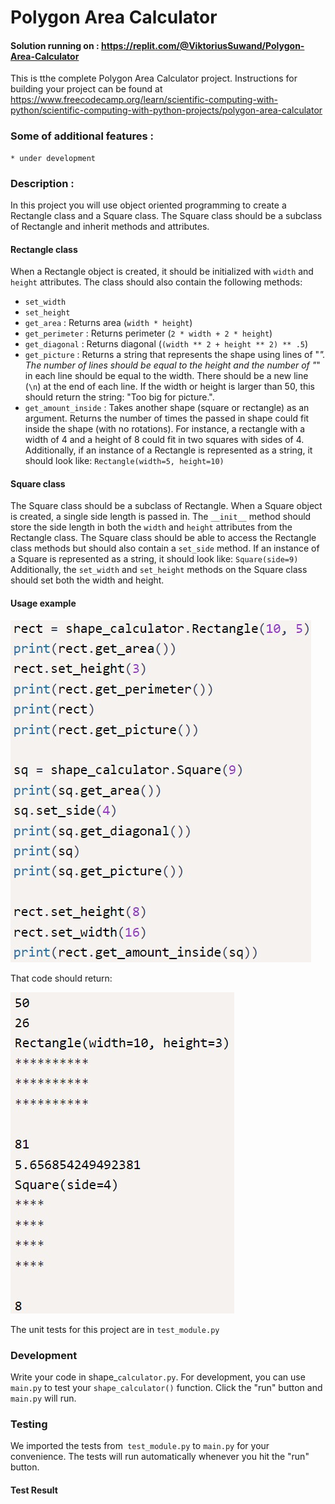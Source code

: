 # Polygon Area Calculator
#### Solution running on : https://replit.com/@ViktoriusSuwand/Polygon-Area-Calculator

This is tthe complete Polygon Area Calculator project. Instructions for building your project can be found at
https://www.freecodecamp.org/learn/scientific-computing-with-python/scientific-computing-with-python-projects/polygon-area-calculator

### Some of additional features :
    * under development

### Description :
In this project you will use object oriented programming to create a Rectangle class and a Square class. The Square class should be a subclass of Rectangle and inherit methods and attributes.
#### Rectangle class
When a Rectangle object is created, it should be initialized with `width` and `height` attributes. The class should also contain the following methods:
- `set_width`
- `set_height`
- `get_area` : Returns area (`width * height`)
- `get_perimeter` : Returns perimeter (`2 * width + 2 * height`)
- `get_diagonal` : Returns diagonal (`(width ** 2 + height ** 2) ** .5`)
- `get_picture` : Returns a string that represents the shape using lines of "*". The number of lines should be equal to the height and the number of "*" in each line should be equal to the width. There should be a new line (`\n`) at the end of each line. If the width or height is larger than 50, this should return the string: "Too big for picture.".
- `get_amount_inside` : Takes another shape (square or rectangle) as an argument. Returns the number of times the passed in shape could fit inside the shape (with no rotations). For instance, a rectangle with a width of 4 and a height of 8 could fit in two squares with sides of 4.
Additionally, if an instance of a Rectangle is represented as a string, it should look like: `Rectangle(width=5, height=10)`
#### Square class
The Square class should be a subclass of Rectangle. When a Square object is created, a single side length is passed in. The `__init__` method should store the side length in both the `width` and `height` attributes from the Rectangle class.
The Square class should be able to access the Rectangle class methods but should also contain a `set_side` method. If an instance of a Square is represented as a string, it should look like: `Square(side=9)`
Additionally, the `set_width` and `set_height` methods on the Square class should set both the width and height.
#### Usage example

![example1](example1.jpg)

That code should return:

![example2](example2.jpg)

The unit tests for this project are in `test_module.py`

### Development
Write your code in shape_`calculator.py`. For development, you can use `main.py` to test your `shape_calculator()` function. Click the "run" button and `main.py` will run.

### Testing
We imported the tests from` test_module.py` to `main.py` for your convenience. The tests will run automatically whenever you hit the "run" button.

#### Test Result
